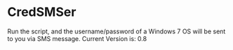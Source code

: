 CredSMSer
=========

Run the script, and the username/password of a Windows 7 OS will be sent to you via SMS message. Current Version is: 0.8
